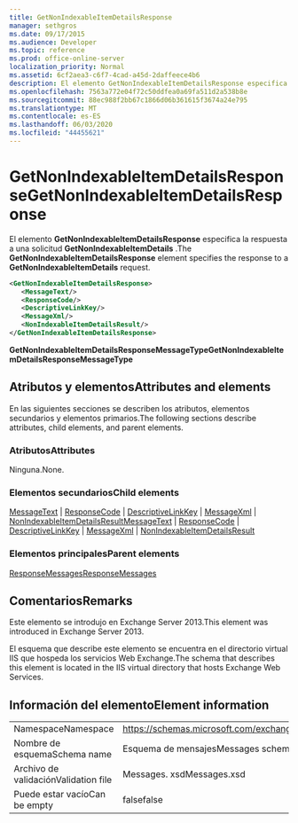 ```yaml
---
title: GetNonIndexableItemDetailsResponse
manager: sethgros
ms.date: 09/17/2015
ms.audience: Developer
ms.topic: reference
ms.prod: office-online-server
localization_priority: Normal
ms.assetid: 6cf2aea3-c6f7-4cad-a45d-2daffeece4b6
description: El elemento GetNonIndexableItemDetailsResponse especifica la respuesta a una solicitud GetNonIndexableItemDetails.
ms.openlocfilehash: 7563a772e04f72c50ddfea0a69fa511d2a538b8e
ms.sourcegitcommit: 88ec988f2bb67c1866d06b361615f3674a24e795
ms.translationtype: MT
ms.contentlocale: es-ES
ms.lasthandoff: 06/03/2020
ms.locfileid: "44455621"
---
```

# <a name="getnonindexableitemdetailsresponse"></a><span data-ttu-id="8b130-103">GetNonIndexableItemDetailsResponse</span><span class="sxs-lookup"><span data-stu-id="8b130-103">GetNonIndexableItemDetailsResponse</span></span>

<span data-ttu-id="8b130-104">El elemento **GetNonIndexableItemDetailsResponse** especifica la respuesta a una solicitud **GetNonIndexableItemDetails** .</span><span class="sxs-lookup"><span data-stu-id="8b130-104">The **GetNonIndexableItemDetailsResponse** element specifies the response to a **GetNonIndexableItemDetails** request.</span></span> 
  
```XML
<GetNonIndexableItemDetailsResponse>
   <MessageText/>
   <ResponseCode/>
   <DescriptiveLinkKey/>
   <MessageXml/>
   <NonIndexableItemDetailsResult/>
</GetNonIndexableItemDetailsResponse>
```

 <span data-ttu-id="8b130-105">**GetNonIndexableItemDetailsResponseMessageType**</span><span class="sxs-lookup"><span data-stu-id="8b130-105">**GetNonIndexableItemDetailsResponseMessageType**</span></span>
## <a name="attributes-and-elements"></a><span data-ttu-id="8b130-106">Atributos y elementos</span><span class="sxs-lookup"><span data-stu-id="8b130-106">Attributes and elements</span></span>

<span data-ttu-id="8b130-107">En las siguientes secciones se describen los atributos, elementos secundarios y elementos primarios.</span><span class="sxs-lookup"><span data-stu-id="8b130-107">The following sections describe attributes, child elements, and parent elements.</span></span>
  
### <a name="attributes"></a><span data-ttu-id="8b130-108">Atributos</span><span class="sxs-lookup"><span data-stu-id="8b130-108">Attributes</span></span>

<span data-ttu-id="8b130-109">Ninguna.</span><span class="sxs-lookup"><span data-stu-id="8b130-109">None.</span></span>
  
### <a name="child-elements"></a><span data-ttu-id="8b130-110">Elementos secundarios</span><span class="sxs-lookup"><span data-stu-id="8b130-110">Child elements</span></span>

<span data-ttu-id="8b130-111">[MessageText](messagetext.md)  |  [ResponseCode](responsecode.md)  |  [DescriptiveLinkKey](descriptivelinkkey.md)  |  [MessageXml](messagexml.md)  |  [NonIndexableItemDetailsResult](nonindexableitemdetailsresult.md)</span><span class="sxs-lookup"><span data-stu-id="8b130-111">[MessageText](messagetext.md) | [ResponseCode](responsecode.md) | [DescriptiveLinkKey](descriptivelinkkey.md) | [MessageXml](messagexml.md) | [NonIndexableItemDetailsResult](nonindexableitemdetailsresult.md)</span></span>
  
### <a name="parent-elements"></a><span data-ttu-id="8b130-112">Elementos principales</span><span class="sxs-lookup"><span data-stu-id="8b130-112">Parent elements</span></span>

[<span data-ttu-id="8b130-113">ResponseMessages</span><span class="sxs-lookup"><span data-stu-id="8b130-113">ResponseMessages</span></span>](responsemessages.md)
  
## <a name="remarks"></a><span data-ttu-id="8b130-114">Comentarios</span><span class="sxs-lookup"><span data-stu-id="8b130-114">Remarks</span></span>

<span data-ttu-id="8b130-115">Este elemento se introdujo en Exchange Server 2013.</span><span class="sxs-lookup"><span data-stu-id="8b130-115">This element was introduced in Exchange Server 2013.</span></span>
  
<span data-ttu-id="8b130-116">El esquema que describe este elemento se encuentra en el directorio virtual IIS que hospeda los servicios Web Exchange.</span><span class="sxs-lookup"><span data-stu-id="8b130-116">The schema that describes this element is located in the IIS virtual directory that hosts Exchange Web Services.</span></span>
  
## <a name="element-information"></a><span data-ttu-id="8b130-117">Información del elemento</span><span class="sxs-lookup"><span data-stu-id="8b130-117">Element information</span></span>

|||
|:-----|:-----|
|<span data-ttu-id="8b130-118">Namespace</span><span class="sxs-lookup"><span data-stu-id="8b130-118">Namespace</span></span>  <br/> |https://schemas.microsoft.com/exchange/services/2006/messages  <br/> |
|<span data-ttu-id="8b130-119">Nombre de esquema</span><span class="sxs-lookup"><span data-stu-id="8b130-119">Schema name</span></span>  <br/> |<span data-ttu-id="8b130-120">Esquema de mensajes</span><span class="sxs-lookup"><span data-stu-id="8b130-120">Messages schema</span></span>  <br/> |
|<span data-ttu-id="8b130-121">Archivo de validación</span><span class="sxs-lookup"><span data-stu-id="8b130-121">Validation file</span></span>  <br/> |<span data-ttu-id="8b130-122">Messages. xsd</span><span class="sxs-lookup"><span data-stu-id="8b130-122">Messages.xsd</span></span>  <br/> |
|<span data-ttu-id="8b130-123">Puede estar vacío</span><span class="sxs-lookup"><span data-stu-id="8b130-123">Can be empty</span></span>  <br/> |<span data-ttu-id="8b130-124">false</span><span class="sxs-lookup"><span data-stu-id="8b130-124">false</span></span>  <br/> |
   

